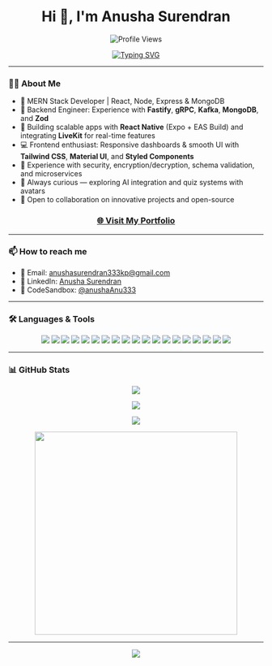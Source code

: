 <h1 align="center">Hi 👋, I'm Anusha Surendran</h1>

<p align="center">
  <img src="https://komarev.com/ghpvc/?username=anushaAnu333&label=Profile%20views&color=0e75b6&style=flat" alt="Profile Views" />
</p>

<p align="center">
  <a href="https://github.com/DenverCoder1/readme-typing-svg">
    <img src="https://readme-typing-svg.herokuapp.com?font=IBM+Plex+Sans&color=d25f2c&size=25&center=true&vCenter=true&lines=Hi,+I'm+Anusha+Surendran;Full-Stack+Web+Developer;React+Native+App+Builder;Backend+with+Node,+gRPC,+Kafka;Frontend+with+React+%26+UI+Design" alt="Typing SVG" />
  </a>
</p>

---

### 👩‍💻 About Me

- 🌟 MERN Stack Developer | React, Node, Express & MongoDB
- 🔧 Backend Engineer: Experience with **Fastify**, **gRPC**, **Kafka**, **MongoDB**, and **Zod**
- 📱 Building scalable apps with **React Native** (Expo + EAS Build) and integrating **LiveKit** for real-time features
- 💻 Frontend enthusiast: Responsive dashboards & smooth UI with **Tailwind CSS**, **Material UI**, and **Styled Components**
- 🔐 Experience with security, encryption/decryption, schema validation, and microservices
- 🧠 Always curious — exploring AI integration and quiz systems with avatars
- 🤝 Open to collaboration on innovative projects and open-source

<h3 align="center">
  <a href="https://portfolio-latest-rosy.vercel.app/" target="_blank" rel="noopener noreferrer">
    🌐 Visit My Portfolio
  </a>
</h3>

---

### 📫 How to reach me

- 📧 Email: [anushasurendran333kp@gmail.com](mailto:anushasurendran333kp@gmail.com)
- 💼 LinkedIn: [Anusha Surendran](https://www.linkedin.com/in/anusha-surendran-324642225/)
- 🧪 CodeSandbox: [@anushaAnu333](https://codesandbox.io/u/anushaAnu333)

---

### 🛠️ Languages & Tools

<p align="center">
  <img src="https://img.shields.io/badge/-HTML5-E34F26?style=flat&logo=html5&logoColor=white" />
  <img src="https://img.shields.io/badge/-CSS3-1572B6?style=flat&logo=css3&logoColor=white" />
  <img src="https://img.shields.io/badge/-JavaScript-F7DF1E?style=flat&logo=javascript&logoColor=black" />
  <img src="https://img.shields.io/badge/-React-61DAFB?style=flat&logo=react&logoColor=black" />
  <img src="https://img.shields.io/badge/-Redux-764abc?style=flat&logo=redux&logoColor=white" />
  <img src="https://img.shields.io/badge/-ReactNative-61dafb?style=flat&logo=react&logoColor=black" />
  <img src="https://img.shields.io/badge/-Expo-000020?style=flat&logo=expo&logoColor=white" />
  <img src="https://img.shields.io/badge/-MongoDB-4DB33D?style=flat&logo=mongodb&logoColor=white" />
  <img src="https://img.shields.io/badge/-Node.js-3C873A?style=flat&logo=node.js&logoColor=white" />
  <img src="https://img.shields.io/badge/-Express-000000?style=flat&logo=express&logoColor=white" />
  <img src="https://img.shields.io/badge/-Fastify-000000?style=flat&logo=fastify&logoColor=white" />
  <img src="https://img.shields.io/badge/-gRPC-5C2D91?style=flat&logo=grpc&logoColor=white" />
  <img src="https://img.shields.io/badge/-Kafka-231F20?style=flat&logo=apache-kafka&logoColor=white" />
  <img src="https://img.shields.io/badge/-Postman-FF6C37?style=flat&logo=postman&logoColor=white" />
  <img src="https://img.shields.io/badge/-Heroku-430098?style=flat&logo=heroku&logoColor=white" />
  <img src="https://img.shields.io/badge/-Netlify-00C7B7?style=flat&logo=netlify&logoColor=white" />
  <img src="https://img.shields.io/badge/-Git-F05032?style=flat&logo=git&logoColor=white" />
  <img src="https://img.shields.io/badge/-GitHub-181717?style=flat&logo=github&logoColor=white" />
  <img src="https://img.shields.io/badge/-VSCode-007ACC?style=flat&logo=visual-studio-code&logoColor=white" />
</p>

---

### 📊 GitHub Stats

<p align="center">
  <img src="https://github-readme-stats.vercel.app/api?username=anushaAnu333&show_icons=true&theme=vue" />
</p>

<p align="center">
  <img src="https://github-readme-streak-stats.herokuapp.com/?user=anushaAnu333&theme=vue" />
</p>

<p align="center">
  <img src="https://github-readme-stats.vercel.app/api/top-langs/?username=anushaAnu333&layout=compact&theme=vue&hide_border=true" />
</p>

<p align="center">
  <img src="https://media.giphy.com/media/SWoSkN6DxTszqIKEqv/giphy.gif" width="400" />
</p>

---

<p align="center">
  <img src="https://activity-graph.herokuapp.com/graph?username=anushaAnu333&bg_color=ffffff&color=000000&line=d25f2c&point=ff9933&area=true&hide_border=true" />
</p>
